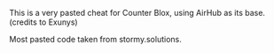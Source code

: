 This is a very pasted cheat for Counter Blox, using AirHub as its base. (credits to Exunys)

Most pasted code taken from stormy.solutions.
